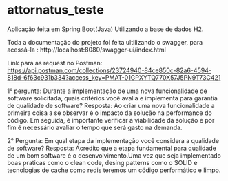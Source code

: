 # attornatus_teste
Aplicação feita em Spring Boot(Java) Utilizando a base de dados H2.

Toda a documentação do projeto foi feita ultilizando o swagger, para acessá-la : http://localhost:8080/swagger-ui/index.html

Link para as request no Postman: https://api.postman.com/collections/23724940-84ce850c-82a6-4594-818d-6f63c931b334?access_key=PMAT-01GPXYTQ770X57J5PN9T73C421



1° pergunta:	Durante a implementação de uma nova funcionalidade de software solicitada, quais critérios você avalia e implementa para garantia de qualidade de software?
Resposta: Ao criar uma nova funcionalidade a primeira coisa a se observar é o impacto da solução na performance do código. Em seguida, é importante verificar a viabilidade da solução e por fim é necessário avaliar o tempo que será gasto na demanda.


2° Pergunta: Em qual etapa da implementação você considera a qualidade de software?
Resposta: Acredito que a etapa fundamental para qualidade de um bom software é o desenvolvimento.Uma vez que seja implementado boas praticas como o clean code, desing patterns como o SOLID e tecnologias de cache como redis teremos um código performático e limpo.



